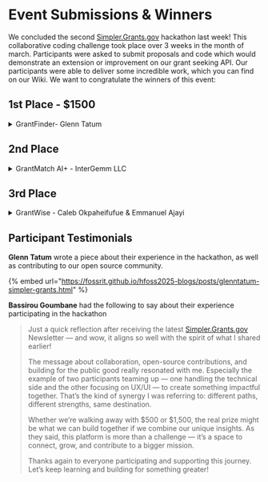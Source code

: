 # Event Submissions & Winners

We concluded the second [Simpler.Grants.gov](http://simpler.grants.gov/) hackathon last week! This collaborative coding challenge took place over 3 weeks in the month of march. Participants were asked to submit proposals and code which would demonstrate an extension or improvement on our grant seeking API. Our participants were able to deliver some incredible work, which you can find on our Wiki. We want to congratulate the winners of this event:

## 1st Place - $1500

<details>

<summary>GrantFinder- Glenn Tatum</summary>

GrantFinder is a tool built onto the existing Simpler.Grants.gov which makes the process of grant discovery simpler.&#x20;

[Proposal](https://drive.google.com/file/d/1T0bJ4Fm0AchTWDn0iQDL8eSW1WnuGOhN/view?usp=share_link)

[Code](https://github.com/GlennTatum/simpler-grants-gov)\


</details>

## 2nd Place

<details>

<summary>GrantMatch AI+ - InterGemm LLC</summary>

GrantMatch AI+ is an AI-powered platform designed to streamline the process of discovering and applying for grant opportunities.

[Proposal](https://drive.google.com/file/d/1s3iDGmFfxUA1dkCLPaOEj-cTYBQNVtvy/view?usp=sharing)

[Code](https://drive.google.com/file/d/1Ep-GOCvyb5-x6oulZ2PecQS1zWSECpoj/view?usp=share_link)

[Full Submission Folder](https://drive.google.com/drive/folders/1giGPommhqziAp3oXxYhxwKFPgOGjnT6S?usp=sharing)

</details>

## 3rd Place

<details>

<summary>GrantWise - Caleb Okpaheifufue &#x26; Emmanuel Ajayi</summary>

AI-Powered Grant Discovery & Application Assistance

[Proposal](https://drive.google.com/file/d/1fNt9vIa6WswSVHh6jLPQ9F46A3WfAsz4/view?usp=share_link)

</details>



## Participant Testimonials&#x20;

**Glenn Tatum** wrote a piece about their experience in the hackathon, as well as contributing to our open source community.&#x20;

{% embed url="https://fossrit.github.io/hfoss2025-blogs/posts/glenntatum-simpler-grants.html" %}

**Bassirou Goumbane** had the following to say about their experience participating in the hackathon

> Just a quick reflection after receiving the latest [Simpler.Grants.gov](http://simpler.grants.gov/) Newsletter — and wow, it aligns so well with the spirit of what I shared earlier!
>
> The message about collaboration, open-source contributions, and building for the public good really resonated with me. Especially the example of two participants teaming up — one handling the technical side and the other focusing on UX/UI — to create something impactful together. That’s the kind of synergy I was referring to: different paths, different strengths, same destination.
>
> Whether we’re walking away with $500 or $1,500, the real prize might be what we can build together if we combine our unique insights. As they said, this platform is more than a challenge — it’s a space to connect, grow, and contribute to a bigger mission.
>
> Thanks again to everyone participating and supporting this journey. Let’s keep learning and building for something greater!
